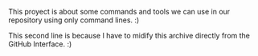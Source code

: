 This proyect is about some commands and tools we can use in our repository using only command lines. :)

This second line is because I have to midify this archive directly from the GitHub Interface. :)

